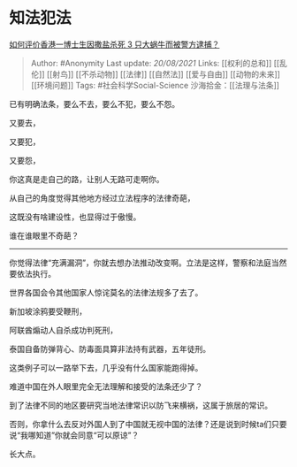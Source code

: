 # 知法犯法
[如何评价香港一博士生因撒盐杀死 3 只大蜗牛而被警方逮捕？](https://www.zhihu.com/question/480364096/answer/2068309639)

> Author: #Anonymity 
Last update: *20/08/2021* 
Links: [[权利的总和]] [[乱伦]] [[射鸟]] [[不杀动物]] [[法律]] [[自然法]] [[爱与自由]] [[动物的未来]] [[环境问题]] 
Tags: #社会科学Social-Science 
沙海拾金：[[法理与法条]]

已有明确法条，要么不去，要么不犯，要么不怨。

又要去，

又要犯，

又要怨，

你这真是走自己的路，让别人无路可走啊你。

  

从自己的角度觉得其他地方经过立法程序的法律奇葩，

这既没有啥建设性，也显得过于傲慢。

谁在谁眼里不奇葩？

---

你觉得法律“充满漏洞”，你就去想办法推动改变啊。立法是这样，警察和法庭当然要依法执行。

  

世界各国会令其他国家人惊诧莫名的法律法规多了去了。

新加坡涂鸦要受鞭刑，

阿联酋煽动人自杀成功判死刑，

泰国自备防弹背心、防毒面具算非法持有武器，五年徒刑。

这类例子可以一路举下去，几乎没有什么国家能跑得掉。

难道中国在外人眼里完全无法理解和接受的法条还少了？

到了法律不同的地区要研究当地法律常识以防飞来横祸，这属于旅居的常识。

否则，你拿什么去反对外国人到了中国就无视中国的法律？还是说到时候ta们只要说“我哪知道”你就会同意“可以原谅”？

长大点。

  
  
